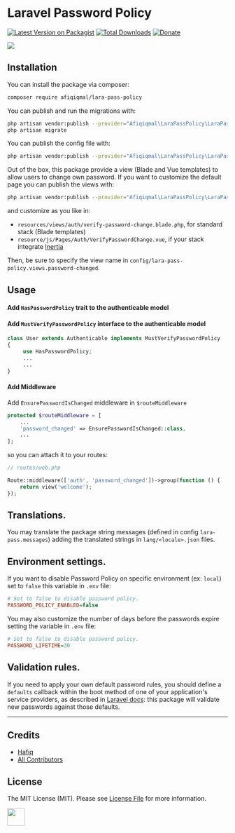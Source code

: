 # Laravel Password Policy

[![Latest Version on Packagist](https://img.shields.io/packagist/v/afiqiqmal/lara-pass-policy.svg?style=flat-square)](https://packagist.org/packages/afiqiqmal/lara-pass-policy)
[![Total Downloads](https://img.shields.io/packagist/dt/afiqiqmal/lara-pass-policy.svg?style=flat-square)](https://packagist.org/packages/afiqiqmal/lara-pass-policy)
[![Donate](https://img.shields.io/badge/Donate-PayPal-green.svg)](https://www.paypal.com/paypalme/mhi9388?locale.x=en_US)

![](https://banners.beyondco.de/LaraPassPolicy.png?theme=dark&packageManager=composer+require&packageName=afiqiqmal%2Flara-pass-policy&pattern=dominos&style=style_1&description=&md=1&showWatermark=0&fontSize=100px&images=https%3A%2F%2Flaravel.com%2Fimg%2Flogomark.min.svg)

## Installation

You can install the package via composer:

```bash
composer require afiqiqmal/lara-pass-policy
```

You can publish and run the migrations with:

```bash
php artisan vendor:publish --provider="Afiqiqmal\LaraPassPolicy\LaraPassPolicyServiceProvider" --tag="migrations"
php artisan migrate
```

You can publish the config file with:
```bash
php artisan vendor:publish --provider="Afiqiqmal\LaraPassPolicy\LaraPassPolicyServiceProvider" --tag="config"
```

Out of the box, this package provide a view (Blade and Vue templates) to allow users to change own password.
If you want to customize the default page you can publish the views with:
```bash
php artisan vendor:publish --provider="Afiqiqmal\LaraPassPolicy\LaraPassPolicyServiceProvider" --tag="views"
```
and customize as you like in: 
- `resources/views/auth/verify-password-change.blade.php`, for standard stack (Blade templates)
- `resource/js/Pages/Auth/VerifyPasswordChange.vue`, if your stack integrate [Inertia](https://inertiajs.com)

Then, be sure to specify the view name in `config/lara-pass-policy.views.password-changed`.

## Usage

#### Add `HasPasswordPolicy` trait to the authenticable model
#### Add `MustVerifyPasswordPolicy` interface to the authenticable model

```php
class User extends Authenticable implements MustVerifyPasswordPolicy
{
     use HasPasswordPolicy;
     ...
     ...
}
```

#### Add Middleware
Add `EnsurePasswordIsChanged` middleware in `$routeMiddleware`
```php
protected $routeMiddleware = [
    ...
    'password_changed' => EnsurePasswordIsChanged::class,
    ...
];

```
so you can attach it to your routes:

```php
// routes/web.php

Route::middleware(['auth', 'password_changed'])->group(function () {
    return view('welcome');
});
```

## Translations.
You may translate the package string messages (defined in config `lara-pass.messages`) adding the translated strings in `lang/<locale>.json` files.

## Environment settings.
If you want to disable Password Policy on specific environment (ex: `local`) set to `false` this variable in `.env` file:

```ini
# Set to false to disable password policy.
PASSWORD_POLICY_ENABLED=false
```

You may also customize the number of days before the passwords expire setting the variable in `.env` file:

```ini
# Set to false to disable password policy.
PASSWORD_LIFETIME=30
```

## Validation rules.
If you need to apply your own default password rules, you should define a `defaults` callback within the boot method
of one of your application's service providers, as described in
[Laravel docs](https://laravel.com/docs/master/validation#defining-default-password-rules): this package
will validate new passwords against those defaults.

---

## Credits

- [Hafiq](https://github.com/afiqiqmal)
- [All Contributors](../../contributors)

## License

The MIT License (MIT). Please see [License File](LICENSE.md) for more information.

<a href="https://www.paypal.com/paypalme/mhi9388?locale.x=en_US"><img src="https://i.imgur.com/Y2gqr2j.png" height="40"></a>

